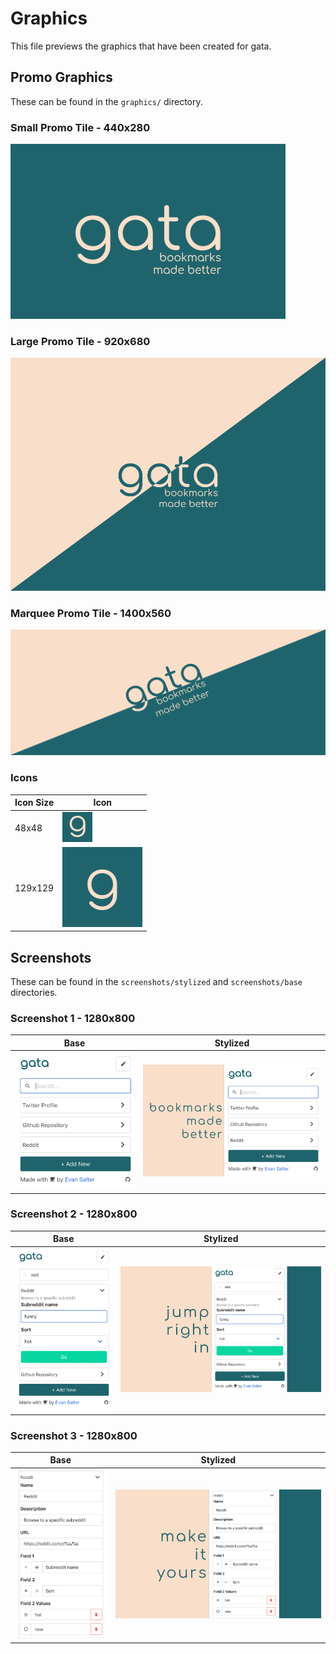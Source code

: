 # Graphics

This file previews the graphics that have been created for gata.

## Promo Graphics

These can be found in the `graphics/` directory.

### Small Promo Tile - 440x280

![](graphics/graphics_Small%20Promo%20Tile.png)

### Large Promo Tile - 920x680

![](graphics/graphics_Large%20Promo%20Tile.png)

### Marquee Promo Tile - 1400x560

![](graphics/graphics_Marquee%20Promo%20Tile.png)

### Icons

|Icon Size|Icon|
|---|---|
|48x48|![](graphics/graphics_Medium%20Icon.png)|
|129x129|![](graphics/graphics_Large%20Icon.png)|

## Screenshots

These can be found in the `screenshots/stylized` and `screenshots/base` directories.

### Screenshot 1 - 1280x800

|Base|Stylized|
|---|---|
|![](screenshots/base/screenshot%201.png)|![](screenshots/stylized/screenshot%201.png)|

### Screenshot 2 - 1280x800

|Base|Stylized|
|---|---|
|![](screenshots/base/screenshot%202.png)|![](screenshots/stylized/screenshot%202.png)|


### Screenshot 3 - 1280x800

|Base|Stylized|
|---|---|
|![](screenshots/base/screenshot%203.png)|![](screenshots/stylized/screenshot%203.png)|
